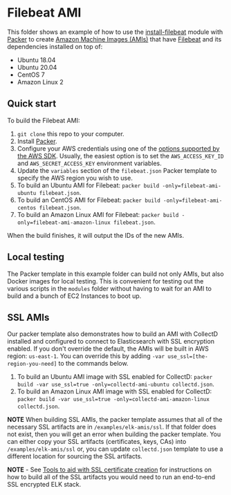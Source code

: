 # Filebeat AMI

This folder shows an example of how to use the [install-filebeat](/modules/install-filebeat) module with [Packer](https://www.packer.io/) to create [Amazon Machine Images (AMIs)](http://docs.aws.amazon.com/AWSEC2/latest/UserGuide/AMIs.html) that have [Filebeat](https://www.elastic.co/guide/en/beats/filebeat) and its dependencies installed on top of:
 
* Ubuntu 18.04
* Ubuntu 20.04
* CentOS 7
* Amazon Linux 2

## Quick start

To build the Filebeat AMI:

1. `git clone` this repo to your computer.
1. Install [Packer](https://www.packer.io/).
1. Configure your AWS credentials using one of the [options supported by the AWS SDK](http://docs.aws.amazon.com/sdk-for-java/v1/developer-guide/credentials.html). Usually, the easiest option is to set the `AWS_ACCESS_KEY_ID` and `AWS_SECRET_ACCESS_KEY` environment variables.
1. Update the `variables` section of the `filebeat.json` Packer template to specify the AWS region you wish to use.
1. To build an Ubuntu AMI for Filebeat: `packer build -only=filebeat-ami-ubuntu filebeat.json`.
1. To build an CentOS AMI for Filebeat: `packer build -only=filebeat-ami-centos filebeat.json`.
1. To build an Amazon Linux AMI for Filebeat: `packer build -only=filebeat-ami-amazon-linux filebeat.json`.

When the build finishes, it will output the IDs of the new AMIs.

## Local testing

The Packer template in this example folder can build not only AMIs, but also Docker images for local testing. 
This is convenient for testing out the various scripts in the `modules` folder without having to wait for an AMI to 
build and a bunch of EC2 Instances to boot up. 

## SSL AMIs

Our packer template also demonstrates how to build an AMI with CollectD installed and configured to connect to 
Elasticsearch with SSL encryption enabled. If you don't override the default, the AMIs will be built in AWS 
region: `us-east-1`. You can override this by adding `-var use_ssl=[the-region-you-need]` to the commands below.

1. To build an Ubuntu AMI image with SSL enabled for CollectD: 
  `packer build -var use_ssl=true -only=collectd-ami-ubuntu collectd.json`.
1. To build an Amazon Linux AMI image with SSL enabled for CollectD: 
  `packer build -var use_ssl=true -only=collectd-ami-amazon-linux collectd.json`.

**NOTE** When building SSL AMIs, the packer template assumes that all of the necessary SSL artifacts are in `/examples/elk-amis/ssl`. 
If that folder does not exist, then you will get an error when building the packer template. You can either copy your
SSL artifacts (certificates, keys, CAs) into `/examples/elk-amis/ssl` or, you can update `collectd.json` template to 
use a different location for sourcing the SSL artifacts.

**NOTE** - See [Tools to aid with SSL certificate creation](/examples/elk-amis#tools-to-aid-with-ssl-certificate-creation) for instructions
on how to build all of the SSL artifacts you would need to run an end-to-end SSL encrypted ELK stack.

